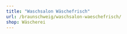 ```yaml
---
title: "Waschsalon Wäschefrisch"
url: /braunschweig/waschsalon-waeschefrisch/
shop: Wäscherei
---
```

